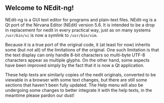 ## Welcome to NEdit-ng\!

NEdit-ng is a GUI text editor for programs and plain-text files.
NEdit-ng is a Qt port of the Nirvana Editor (NEdit) version 5.6. It is
intended to be a drop in replacement for nedit in every practical way,
just as on many systems `/usr/bin/vi` is now a symlink to
`/usr/bin/vim`.

Because it is a true port of the original code, it (at least for now)
inherits some (but not all) of the limitations of the original. One such
limitation is that the text display can only handle 8-bit characters so
multi-byte UTF-8 characters appear as multiple glyphs. On the other
hand, some aspects have been improved simply by the fact that it is now
a Qt application.

These help texts are similarly copies of the nedit originals, converted
to be viewable in a browser with some text changes, but there are still
some sections that haven't been fully updated. The Help menu will also
be undergoing some changes to better integrate it with the help texts,
in the meantime please pardon our dust\!
